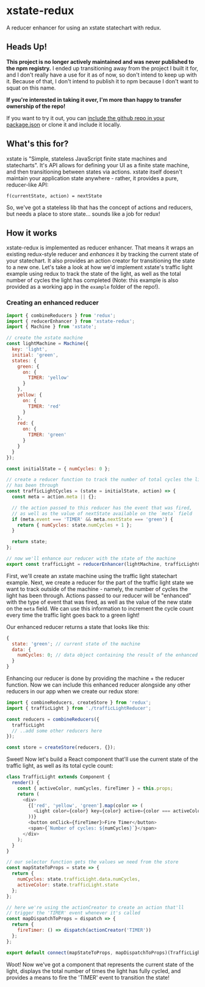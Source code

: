 # xstate-redux

A reducer enhancer for using an xstate statechart with redux.

## Heads Up!

**This project is no longer actively maintained and was never published to the npm registry.** I ended up transitioning away from the project I built it for, and I don't really have a use for it as of now, so don't intend to keep up with it. Because of that, I don't intend to publish it to npm because I don't want to squat on this name.

**If you're interested in taking it over, I'm more than happy to transfer ownership of the repo!**

If you want to try it out, you can [include the github repo in your package.json](https://stackoverflow.com/questions/23210437/npm-install-private-github-repositories-by-dependency-in-package-json) or clone it and include it locally.

## What's this for?

xstate is "Simple, stateless JavaScript finite state machines and statecharts". It's API allows for defining your UI as a finite state machine, and then transitioning between states via actions. xstate itself doesn't maintain your application state anywhere - rather, it provides a pure, reducer-like API:

```
f(currentState, action) = nextState
```

So, we've got a stateless lib that has the concept of actions and reducers, but needs a place to store state... sounds like a job for redux!

## How it works

xstate-redux is implemented as reducer enhancer. That means it wraps an existing redux-style reducer and _enhances_ it by tracking the current state of your statechart. It also provides an action creator for transitioning the state to a new one. Let's take a look at how we'd implement xstate's traffic light example using redux to track the state of the light, as well as the total number of cycles the light has completed (Note: this example is also provided as a working app in the `example` folder of the repo!).

### Creating an enhanced reducer

```javascript
import { combineReducers } from 'redux';
import { reducerEnhancer } from 'xstate-redux';
import { Machine } from 'xstate';

// create the xstate machine
const lightMachine = Machine({
  key: 'light',
  initial: 'green',
  states: {
    green: {
      on: {
        TIMER: 'yellow'
      }
    },
    yellow: {
      on: {
        TIMER: 'red'
      }
    },
    red: {
      on: {
        TIMER: 'green'
      }
    }
  }
});

const initialState = { numCycles: 0 };

// create a reducer function to track the number of total cycles the light
// has been through
const trafficLightCycles = (state = initialState, action) => {
  const meta = action.meta || {};

  // the action passed to this reducer has the event that was fired,
  // as well as the value of nextState available on the `meta` field
  if (meta.event === 'TIMER' && meta.nextState === 'green') {
    return { numCycles: state.numCycles + 1 };
  }

  return state;
};

// now we'll enhance our reducer with the state of the machine
export const trafficLight = reducerEnhancer(lightMachine, trafficLightCycles);
```

First, we'll create an xstate machine using the traffic light statechart example. Next, we create a reducer for the part of the traffic light state we want to track outside of the machine - namely, the number of cycles the light has been through. Actions passed to our reducer will be "enhanced" with the type of event that was fired, as well as the value of the new state on the `meta` field. We can use this information to increment the cycle count every time the traffic light goes back to a green light!

Our enhanced reducer returns a state that looks like this:

```javascript
{
  state: 'green'; // current state of the machine
  data: {
    numCycles: 0; // data object containing the result of the enhanced reducer
  }
}
```

Enhancing our reducer is done by providing the machine + the reducer function. Now we can include this enhanced reducer alongside any other reducers in our app when we create our redux store:

```javascript
import { combineReducers, createStore } from 'redux';
import { trafficLight } from './trafficLightReducer';

const reducers = combineReducers({
  trafficLight
  // ..add some other reducers here
});

const store = createStore(reducers, {});
```

Sweet! Now let's build a React component that'll use the current state of the traffic light, as well as its total cycle count:

```javascript
class TrafficLight extends Component {
  render() {
    const { activeColor, numCycles, fireTimer } = this.props;
    return (
      <div>
        {['red', 'yellow', 'green'].map(color => (
          <Light color={color} key={color} active={color === activeColor} />
        ))}
        <button onClick={fireTimer}>Fire Timer</button>
        <span>{`Number of cycles: ${numCycles}`}</span>
      </div>
    );
  }
}

// our selector function gets the values we need from the store
const mapStateToProps = state => {
  return {
    numCycles: state.trafficLight.data.numCycles,
    activeColor: state.trafficLight.state
  };
};

// here we're using the actionCreator to create an action that'll
// trigger the 'TIMER' event whenever it's called
const mapDispatchToProps = dispatch => {
  return {
    fireTimer: () => dispatch(actionCreator('TIMER'))
  };
};

export default connect(mapStateToProps, mapDispatchToProps)(TrafficLight);
```

Woot! Now we've got a component that represents the current state of the light, displays the total number of times the light has fully cycled, and provides a means to fire the 'TIMER' event to transition the state!

